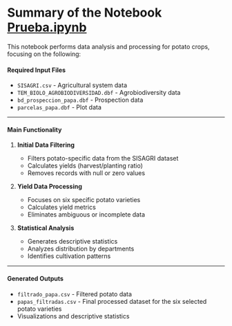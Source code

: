 # Summary of the Notebook [Prueba.ipynb](vscode-file://vscode-app/c:/Users/kikhe/AppData/Local/Programs/Microsoft%20VS%20Code/resources/app/out/vs/code/electron-sandbox/workbench/workbench.html)

This notebook performs data analysis and processing for potato crops, focusing on the following:

#### Required Input Files

- `SISAGRI.csv` - Agricultural system data
- `TEM_BIOLO_AGROBIODIVERSIDAD.dbf` - Agrobiodiversity data
- `bd_prospeccion_papa.dbf` - Prospection data
- `parcelas_papa.dbf` - Plot data

---

#### Main Functionality

1. **Initial Data Filtering**
   - Filters potato-specific data from the SISAGRI dataset
   - Calculates yields (harvest/planting ratio)
   - Removes records with null or zero values

2. **Yield Data Processing**
   - Focuses on six specific potato varieties
   - Calculates yield metrics
   - Eliminates ambiguous or incomplete data

3. **Statistical Analysis**
   - Generates descriptive statistics
   - Analyzes distribution by departments
   - Identifies cultivation patterns

---

#### Generated Outputs

- `filtrado_papa.csv` - Filtered potato data
- `papas_filtradas.csv` - Final processed dataset for the six selected potato varieties
- Visualizations and descriptive statistics
